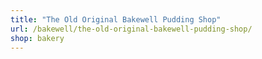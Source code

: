 ```yaml
---
title: "The Old Original Bakewell Pudding Shop"
url: /bakewell/the-old-original-bakewell-pudding-shop/
shop: bakery
---
```

